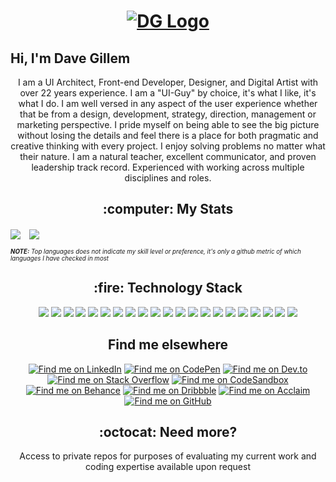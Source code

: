 # <p align='center'><a href="https://davegillem.com"><a href="#"><img src="https://www.davegillem.com/images/davegillem-banner-gh.png" alt="DG Logo" align='center' /></a>
<h2>Hi, I'm Dave Gillem </h2>    
<p align="center">
  I am a UI Architect, Front-end Developer, Designer, and Digital Artist with over 22 years experience. I am a "UI-Guy" by choice, it's what I like, it's what I do. I am well versed in any aspect of the user experience whether that be from a design, development, strategy, direction, management or marketing perspective. I pride myself on being able to see the big picture without losing the details and feel there is a place for both pragmatic and creative thinking with every project. I enjoy solving problems no matter what their nature. I am a natural teacher, excellent communicator, and proven leadership track record. Experienced with working across multiple disciplines and roles.
</p> 

  <h2 align="center">:computer: My Stats</h2>
  <a href="#">
  <img align="center" src="https://github-readme-stats.vercel.app/api?username=davegillem&show_icons=true&theme=vue-dark&count_private=true" /></a>
  <a href="#">
  <img align="center" src="https://github-readme-stats.vercel.app/api/top-langs/?username=davegillem&show_icons=true&theme=vue-dark&count_private=true&hide=html"  hspace="10" /></a>

<sub><sup><i><b>NOTE:</b> Top languages does not indicate my skill level or preference, it's only a github metric of which languages I have checked in most</i></sup></sub>

<h2 align="center">:fire: Technology Stack</h2>

<p align="center">
  <img src="https://img.shields.io/badge/-JavaScript-F7DF1E?style=for-the-badge&logo=javascript&logoColor=white"/>
  <img src="https://img.shields.io/badge/-TypeScript-3178C6?style=for-the-badge&logo=typescript&logoColor=white"/>
  <img src="https://img.shields.io/badge/-React-61DAFB?style=for-the-badge&logo=react&logoColor=white"/>
  <img src="https://img.shields.io/badge/-Styled%20Components-DB7093?style=for-the-badge&logo=styled-components&logoColor=white"/>
  <img src="https://img.shields.io/badge/-Nodejs-339933?style=for-the-badge&logo=Node.js&logoColor=white"/>
  <img src="https://img.shields.io/badge/-HTML5-E34F26?style=for-the-badge&logo=html5&logoColor=white"/>
  <img src="https://img.shields.io/badge/-CSS3-1572B6?style=for-the-badge&logo=css3&logoColor=white"/>
  <img src="https://img.shields.io/badge/-Vue.js-4FC08D?style=for-the-badge&logo=vue.js&logoColor=white"/>
  <img src="https://img.shields.io/badge/-Sass-CC6699?style=for-the-badge&logo=sass&logoColor=white"/>
  <img src="https://img.shields.io/badge/-{less}-1D365D?style=for-the-badge&logo=less&logoColor=white"/>
  <img src="https://img.shields.io/badge/-Jest-C21325?style=for-the-badge&logo=jest&logoColor=white"/>
  <img src="https://img.shields.io/badge/-Cypress-17202C?style=for-the-badge&logo=cypress&logoColor=white"/>
  <img src="https://img.shields.io/badge/-Webpack-8DD6F9?style=for-the-badge&logo=webpack&logoColor=white"/>
  <img src="https://img.shields.io/badge/-React%20Testing%20Library-E33332?style=for-the-badge&logo=testinglibrary&logoColor=white"/>
  <!-- <img src="https://img.shields.io/badge/-Handlebars-black?style=flat-square&logo=handlebars&logoColor=white"/> -->
  <img src="https://img.shields.io/badge/-Babel-F9DC3E?style=for-the-badge&logo=babel&logoColor=white"/>
  <img src="https://img.shields.io/badge/-Bootstrap-563D7C?style=for-the-badge&logo=bootstrap&logoColor=white"/>
  <img src="https://img.shields.io/badge/-Git-F05032?style=for-the-badge&logo=git&logoColor=white"/>
  <img src="https://img.shields.io/badge/-GitHub-181717?style=for-the-badge&logo=github&logoColor=white"/>
  <img src="https://img.shields.io/badge/-Sketch-F7B500?style=for-the-badge&logo=Sketch&logoColor=white"/>
  <img src="https://img.shields.io/badge/-Photoshop-31A8FF?style=for-the-badge&logo=adobephotoshop&logoColor=white"/>
  <img src="https://img.shields.io/badge/-Illustrator-FF9A00?style=for-the-badge&logo=adobeillustrator&logoColor=white"/>
</p>

<h2 align="center">Find me elsewhere</h2>

<p align="center">
<a href="https://linkedin.com/in/davegillem" target="_blank"><img alt="Find me on LinkedIn" src="https://img.shields.io/badge/LinkedIn-0A66C2?style=for-the-badge&logo=LinkedIn&logoColor=white" /></a> 
<a href="https://codepen.io/davegillem" target="_blank"><img alt="Find me on CodePen" src="https://img.shields.io/badge/CodePen-000000?style=for-the-badge&logo=CodePen&logoColor=white" /></a> 
<a href="https://dev.to/davegillem" target="_blank"><img alt="Find me on Dev.to" src="https://img.shields.io/badge/Dev.to-0A0A0A?style=for-the-badge&logo=devdotto&logoColor=white" /></a> 
<a href="https://stackoverflow.com/users/davegillem" target="_blank"><img alt="Find me on Stack Overflow" src="https://img.shields.io/badge/StackOverflow-F58025?style=for-the-badge&logo=StackOverflow&logoColor=white" /></a> 
<a href="https://codesandbox.com/davegillem" target="_blank"><img alt="Find me on CodeSandbox" src="https://img.shields.io/badge/CodeSandbox-000000?style=for-the-badge&logo=CodeSandbox&logoColor=white" /></a> 
<a href="https://www.behance.net/davegillem" target="_blank"><img alt="Find me on Behance" src="https://img.shields.io/badge/Behance-1769FF?style=for-the-badge&logo=Behance&logoColor=white" /></a> 
<a href="https://dribbble.com/davegillem" target="_blank"><img alt="Find me on Dribbble" src="https://img.shields.io/badge/Dribbble-EA4C89?style=for-the-badge&logo=Dribbble&logoColor=white" /></a> 
<a href="https://www.credly.com/users/dave-gillem" target="_blank"><img alt="Find me on Acclaim" src="https://img.shields.io/badge/Acclaim-26689A?style=for-the-badge&logo=Acclaim&logoColor=white" /></a> 
<a href="https://github.com/davegillem" target="_blank"><img alt="Find me on GitHub" src="https://img.shields.io/badge/GitHub-000000?style=for-the-badge&logo=GitHub&logoColor=white" /></a> 
</p>

<h2 align="center">:octocat: Need more?</h2>

<p align="center">
Access to private repos for purposes of evaluating my current work and coding expertise available upon request
</p>

